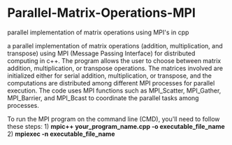 # Parallel-Matrix-Operations-MPI
parallel implementation of matrix operations using MPI's in cpp

a parallel implementation of matrix operations (addition, multiplication, and transpose) using MPI (Message Passing Interface) for distributed computing in c++.
The program allows the user to choose between matrix addition, multiplication, or transpose operations. The matrices involved are initialized either for serial addition, multiplication, or transpose, and the computations are distributed among different MPI processes for parallel execution. The code uses MPI functions such as MPI_Scatter, MPI_Gather, MPI_Barrier, and MPI_Bcast to coordinate the parallel tasks among processes.

To run the MPI program on the command line (CMD), you'll need to follow these steps:
1)
**mpic++ your_program_name.cpp -o executable_file_name**
2)
**mpiexec -n <total number of processes> executable_file_name**
